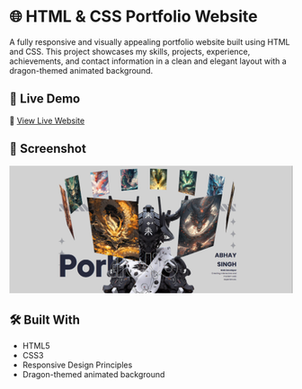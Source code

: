 # 🌐 HTML & CSS Portfolio Website

A fully responsive and visually appealing portfolio website built using HTML and CSS. This project showcases my skills, projects, experience, achievements, and contact information in a clean and elegant layout with a dragon-themed animated background.

## 🚀 Live Demo

🔗 [View Live Website](https://abhii3107.github.io/HTML_CSS-Portfolio/)

## 📸 Screenshot

![Portfolio Screenshot](https://github.com/Abhii3107/HTML_CSS-Portfolio/blob/main/images/screenshot.png)



## 🛠️ Built With

- HTML5
- CSS3
- Responsive Design Principles
- Dragon-themed animated background

